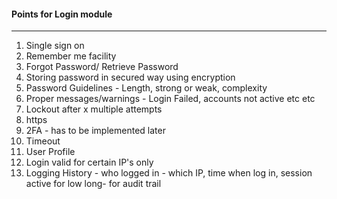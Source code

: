 #### Points for Login module
----

1. Single sign on
2. Remember me facility
3. Forgot Password/ Retrieve Password
4. Storing password in secured way using encryption
5. Password Guidelines - Length, strong or weak, complexity
6. Proper messages/warnings - Login Failed, accounts not active etc etc
7. Lockout after x multiple attempts
8. https
9. 2FA - has to be implemented later
10. Timeout
11. User Profile
12. Login valid for certain IP's only
13. Logging History - who logged in - which IP, time when log in, session active for low long-  for audit trail
